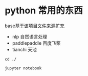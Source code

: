 # python 常用的东西

base[基于该项目文件来源扩充](https://github.com/muxiaobai/CourseExercises/tree/master/python)



- nlp 自然语言处理
- paddlepaddle 百度飞桨
- tianchi  天池


```
cd ./

jupyter notebook

```
